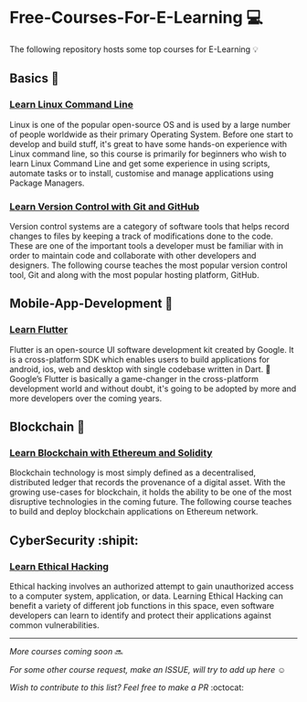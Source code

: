 # Free-Courses-For-E-Learning :computer:
The following repository hosts some top courses for E-Learning :bulb:


## Basics :baby:

### [Learn Linux Command Line](https://drive.google.com/drive/folders/115MUCxdkjBLEnFjo1pk08r-C_ge42guV?usp=sharing)
Linux is one of the popular open-source OS and is used by a large number of people worldwide as their primary Operating System. Before one start to develop and build stuff, it's great to have some hands-on experience with Linux command line, so this course is primarily for beginners who wish to learn Linux Command Line and get some experience in using scripts, automate tasks or to install, customise and manage applications using Package Managers.


### [Learn Version Control with Git and GitHub](https://drive.google.com/drive/folders/1dYjMKeobbaMMj3NuaZ8YaRBwWA4kgfoV?usp=sharing)
Version control systems are a category of software tools that helps record changes to files by keeping a track of modifications done to the code. These are one of the important tools a developer must be familiar with in order to maintain code and collaborate with other developers and designers. The following course teaches the most popular version control tool, Git and along with the most popular hosting platform, GitHub.

## Mobile-App-Development :iphone:

### [Learn Flutter](https://drive.google.com/drive/folders/1qsyG-6-gwOGW6ojwX41E5BdEbPXuqVug?usp=sharing)
Flutter is an open-source UI software development kit created by Google. It is a cross-platform SDK which enables users to build applications for android, ios, web and desktop with single codebase written in Dart. :dart: Google’s Flutter is basically a game-changer in the cross-platform development world and without doubt, it's going to be adopted by more and more developers over the coming years.


## Blockchain :nut_and_bolt:

### [Learn Blockchain with Ethereum and Solidity](https://drive.google.com/drive/folders/1qX8rhTx1Xznza6a49kTRjJ-96H9sd91F?usp=sharing)
Blockchain technology is most simply defined as a decentralised, distributed ledger that records the provenance of a digital asset. With the growing use-cases for blockchain, it holds the ability to be one of the most disruptive technologies in the coming future. The following course teaches to build and deploy blockchain applications on Ethereum network. 

## CyberSecurity :shipit:

### [Learn Ethical Hacking](https://drive.google.com/drive/folders/1CWdtndQB5WSkWR5TNVlcju8Lk2cQVApO?usp=sharing)
Ethical hacking involves an authorized attempt to gain unauthorized access to a computer system, application, or data. Learning Ethical Hacking can benefit a variety of different job functions in this space, even software developers can learn to identify and protect their applications against common vulnerabilities.

----------------------------------

*More courses coming soon* :soon:

*For some other course request, make an ISSUE, will try to add up here* :relaxed:

*Wish to contribute to this list? Feel free to make a PR* :octocat:

